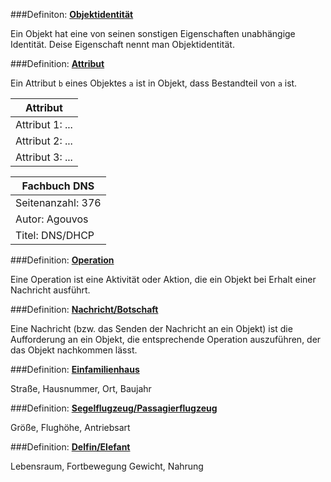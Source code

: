 ###Definiton: **<u>Objektidentität</u>**

Ein Objekt hat eine von seinen sonstigen Eigenschaften unabhängige Identität.
Deise Eigenschaft nennt man Objektidentität.

###Definition: **<u>Attribut</u>**

Ein Attribut `b` eines Objektes `a` ist in Objekt, dass Bestandteil von `a` ist.

| Attribut |
|---|
| Attribut 1: ... |
| Attribut 2: ... |
| Attribut 3: ... |

| Fachbuch DNS |
|---|
| Seitenanzahl: 376 |
| Autor: Agouvos |
| Titel: DNS/DHCP |

###Definition: **<u>Operation</u>**

Eine Operation ist eine Aktivität oder Aktion, die ein Objekt bei Erhalt einer Nachricht ausführt.

###Definition: **<u>Nachricht/Botschaft</u>**

Eine Nachricht (bzw. das Senden der Nachricht an ein Objekt) ist die Aufforderung an ein Objekt, die entsprechende Operation auszuführen, der das Objekt nachkommen lässt.

###Definition: **<u>Einfamilienhaus</u>**

Straße, Hausnummer, Ort, Baujahr

###Definition: **<u>Segelflugzeug/Passagierflugzeug</u>**

Größe, Flughöhe, Antriebsart

###Definition: **<u>Delfin/Elefant</u>**

Lebensraum, Fortbewegung Gewicht, Nahrung
